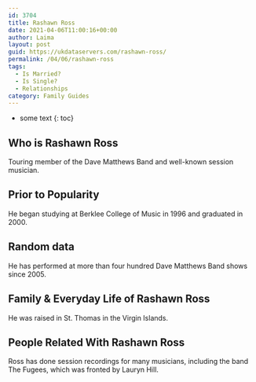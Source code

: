 ```yaml
---
id: 3704
title: Rashawn Ross
date: 2021-04-06T11:00:16+00:00
author: Laima
layout: post
guid: https://ukdataservers.com/rashawn-ross/
permalink: /04/06/rashawn-ross
tags:
  - Is Married?
  - Is Single?
  - Relationships
category: Family Guides
---
```


* some text
{: toc}


## Who is Rashawn Ross
                  
                  
                  
Touring member of the Dave Matthews Band and well-known session musician.
                  
              
            
              
            
                
                
                
## Prior to Popularity
                  
                  
                  
He began studying at Berklee College of Music in 1996 and graduated in 2000.
                  
              
            
              
            
                
                
                
## Random data
                  
                  
                  
He has performed at more than four hundred Dave Matthews Band shows since 2005.
                  
              
            
              
            
                
                
                
## Family & Everyday Life of Rashawn Ross
                  
                  
                  
He was raised in St. Thomas in the Virgin Islands.
                  
              
            
              
            
                
                
                
## People Related With Rashawn Ross
                  
                  
                  
Ross has done session recordings for many musicians, including the band The Fugees, which was fronted by Lauryn Hill.
                  
              
            
              
            
                
              
            
              
              
            
            
              
            
          
          
          